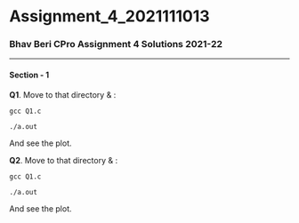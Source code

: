 # Assignment_4_2021111013
### Bhav Beri CPro Assignment 4 Solutions 2021-22
----

#### Section - 1
**Q1**. Move to that directory & :

``` gcc Q1.c ```

``` ./a.out ```

And see the plot.

**Q2**. Move to that  directory & :

``` gcc Q1.c ```

``` ./a.out ```

And see the plot.
